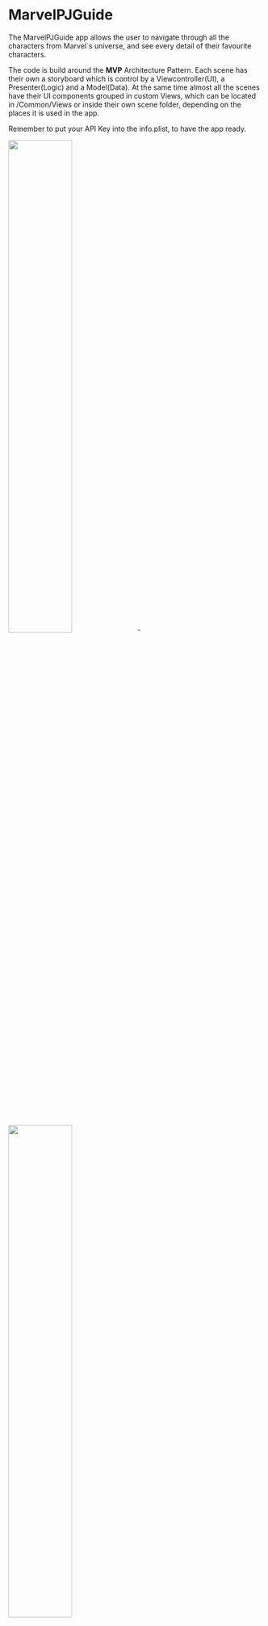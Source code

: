# MarvelPJGuide
The MarvelPJGuide app allows the user to navigate through all the characters from Marvel´s universe, and see every detail of their favourite characters.

The code is build around the **M****V****P** Architecture Pattern. 
Each scene has their own a storyboard which is control by a Viewcontroller(UI), a Presenter(Logic) and a Model(Data). At the same time almost all the scenes have their UI components grouped in custom Views, which can be located in /Common/Views or inside their own scene folder, depending on the places it is used in the app.

Remember to put your API Key into the info.plist, to have the app ready.

<img src="https://user-images.githubusercontent.com/32483817/122318461-5e6bf000-cf1f-11eb-96a5-0eec733230f9.png" width="50%" height="50%"> - <img src="https://user-images.githubusercontent.com/32483817/122318472-63c93a80-cf1f-11eb-8482-af6554169f10.png" width="50%" height="50%">
